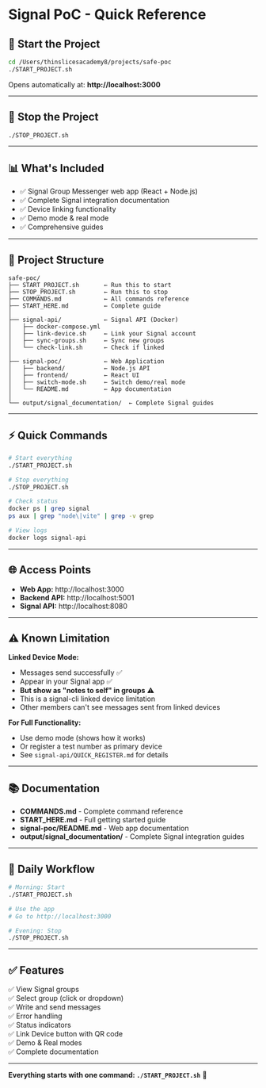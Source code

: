 # Signal PoC - Quick Reference

## 🚀 **Start the Project**

```bash
cd /Users/thinslicesacademy8/projects/safe-poc
./START_PROJECT.sh
```

Opens automatically at: **http://localhost:3000**

---

## 🛑 **Stop the Project**

```bash
./STOP_PROJECT.sh
```

---

## 📊 **What's Included**

- ✅ Signal Group Messenger web app (React + Node.js)
- ✅ Complete Signal integration documentation
- ✅ Device linking functionality
- ✅ Demo mode & real mode
- ✅ Comprehensive guides

---

## 📁 **Project Structure**

```
safe-poc/
├── START_PROJECT.sh       ← Run this to start
├── STOP_PROJECT.sh        ← Run this to stop
├── COMMANDS.md            ← All commands reference
├── START_HERE.md          ← Complete guide
│
├── signal-api/            ← Signal API (Docker)
│   ├── docker-compose.yml
│   ├── link-device.sh     ← Link your Signal account
│   ├── sync-groups.sh     ← Sync new groups
│   └── check-link.sh      ← Check if linked
│
├── signal-poc/            ← Web Application
│   ├── backend/           ← Node.js API
│   ├── frontend/          ← React UI
│   ├── switch-mode.sh     ← Switch demo/real mode
│   └── README.md          ← App documentation
│
└── output/signal_documentation/  ← Complete Signal guides
```

---

## ⚡ **Quick Commands**

```bash
# Start everything
./START_PROJECT.sh

# Stop everything
./STOP_PROJECT.sh

# Check status
docker ps | grep signal
ps aux | grep "node\|vite" | grep -v grep

# View logs
docker logs signal-api
```

---

## 🌐 **Access Points**

- **Web App:** http://localhost:3000
- **Backend API:** http://localhost:5001
- **Signal API:** http://localhost:8080

---

## ⚠️ **Known Limitation**

**Linked Device Mode:**
- Messages send successfully ✅
- Appear in your Signal app ✅
- **But show as "notes to self" in groups** ⚠️
- This is a signal-cli linked device limitation
- Other members can't see messages sent from linked devices

**For Full Functionality:**
- Use demo mode (shows how it works)
- Or register a test number as primary device
- See `signal-api/QUICK_REGISTER.md` for details

---

## 📚 **Documentation**

- **COMMANDS.md** - Complete command reference
- **START_HERE.md** - Full getting started guide
- **signal-poc/README.md** - Web app documentation
- **output/signal_documentation/** - Complete Signal integration guides

---

## 🎯 **Daily Workflow**

```bash
# Morning: Start
./START_PROJECT.sh

# Use the app
# Go to http://localhost:3000

# Evening: Stop
./STOP_PROJECT.sh
```

---

## ✅ **Features**

✅ View Signal groups  
✅ Select group (click or dropdown)  
✅ Write and send messages  
✅ Error handling  
✅ Status indicators  
✅ Link Device button with QR code  
✅ Demo & Real modes  
✅ Complete documentation  

---

**Everything starts with one command: `./START_PROJECT.sh`** 🚀

